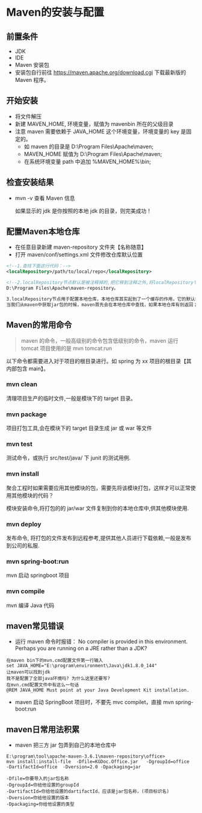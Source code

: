 # Maven的安装与配置

## 前置条件
- JDK
- IDE
- Maven 安装包
- 安装包自行前往 https://maven.apache.org/download.cgi 下载最新版的 Maven 程序。
## 开始安装
- 将文件解压
- 新建 MAVEN_HOME, 环境变量，赋值为 mavenbin 所在的父级目录
- 注意 maven 需要依赖于 JAVA_HOME 这个环境变量，环境变量的 key 是固定的。
  - 如 maven 的目录是 D:\Program Files\Apache\maven;
  - MAVEN_HOME 赋值为 D:\Program Files\Apache\maven;
  - 在系统环境变量 path 中追加 %MAVEN_HOME%\bin\;
## 检查安装结果

- mvn -v 查看 Maven 信息

  如果显示的 jdk 是你按照的本地 jdk 的目录，则完美成功！

## 配置Maven本地仓库
- 在任意目录新建 maven-repository 文件夹【名称随意】
- 打开 maven/conf/settings.xml 文件修改仓库默认位置
```xml
<!--1.查找下面这行代码：-->
<localRepository>/path/to/local/repo</localRepository>

<!--2.localRepository节点默认是被注释掉的,把它移到注释之外,将localRepository节点的值改为我们在创建的目录-->
D:\Program Files\Apache\maven-repository。

3.localRepository节点用于配置本地仓库，本地仓库其实起到了一个缓存的作用，它的默认地址是 C:\Users\用户名.m2。
当我们从maven中获取jar包的时候，maven首先会在本地仓库中查找，如果本地仓库有则返回；如果没有则从远程仓库中获取包，并在本地库中保存。
```

## Maven的常用命令

> maven 的命令，一般高级别的命令包含低级别的命令，maven 运行 tomcat 项目使用的是 mvn tomcat:run

以下命令都需要进入对于项目的根目录进行。如 spring 为 xx 项目的根目录【其内部包含 main】。

### mvn clean

清理项目生产的临时文件,一般是模块下的 target 目录。

### mvn package

项目打包工具,会在模块下的 target 目录生成 jar 或 war 等文件

### mvn test

测试命令，或执行 src/test/java/ 下 junit 的测试用例.

### mvn install 

聚合工程时如果需要应用其他模块的包，需要先将该模块打包，这样才可以正常使用其他模块的代码？

模块安装命令,将打包的的 jar/war 文件复制到你的本地仓库中,供其他模块使用.

### mvn deploy 

发布命令, 将打包的文件发布到远程参考,提供其他人员进行下载依赖,一般是发布到公司的私服.

### mvn  spring-boot:run

mvn 启动 springboot 项目

### mvn compile

mvn 编译 Java 代码

## maven常见错误
-   运行 maven 命令时报错： 
    No compiler is provided in this environment. Perhaps you are running on a JRE rather than a JDK?
```
在maven bin下的mvn.cmd配置文件第一行输入
set JAVA_HOME="E:\program\environment\Java\jdk1.8.0_144"
让maven可以找到jdk
我不是配置了全部java环境吗? 为什么这里还要写?
在mvn.cmd配置文件中有这么一句话
@REM JAVA_HOME Must point at your Java Development Kit installation.
```
-   maven 启动 SpringBoot 项目时，不要先 mvc compilet，直接 mvn spring-boot:run
## maven日常用法积累

- maven 把三方 jar 包弄到自己的本地仓库中
```
E:\program\tool\apache-maven-3.6.1\maven-repository\office>
mvn install:install-file  -Dfile=KGDoc.Office.jar   -DgroupId=office  -DartifactId=office  -Dversion=2.0 -Dpackaging=jar

-Dfile=你要导入的jar包名称
-DgroupId=你给他设置的groupId
-DartifactId=你给他设置的dartifactId，应该是jar包名称，(项目标识名)
-Dversion=你给他设置的版本
-Dpackaging=你给他设置的类型
```